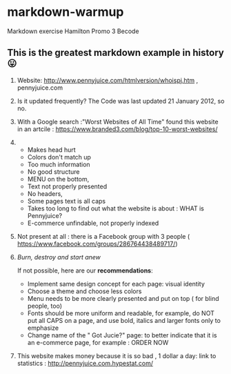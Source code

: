 # markdown-warmup
Markdown exercise Hamilton Promo 3 Becode
## This is the greatest markdown example in history :stuck_out_tongue:

1. Website: http://www.pennyjuice.com/htmlversion/whoispj.htm  , pennyjuice.com
2. Is it updated frequently?
    The Code was last updated 21 January 2012, so no.
3. With a Google search :"Worst Websites of All Time"
    found this website in an artcile : https://www.branded3.com/blog/top-10-worst-websites/
4.  
   * Makes head hurt
   * Colors don't match up
   * Too much information 
   * No good structure  
   * MENU on the bottom, 
   * Text not properly presented
   * No headers,
   * Some pages text is all caps
   * Takes too long to find out what the website is about : WHAT is Pennyjuice?
   * E-commerce unfindable, not properly indexed
    
5. Not present at all : there is a Facebook group with 3 people ( https://www.facebook.com/groups/286764438489717/)

6.  *Burn, destroy and start anew*

    If not possible, here are our **recommendations**:
       - Implement same design concept for each page: visual identity
       - Choose a theme and choose less colors
       - Menu needs to be more clearly presented and put on top ( for blind people, too)
       - Fonts should be more uniform and readable, for example, do NOT put all CAPS on a page, and use bold, italics and larger fonts only to emphasize
       - Change name of the " Got Jucie?" page: to better indicate that it is an e-commerce page, for example : ORDER NOW
       
  
7. This website makes money because it is so bad , 1 dollar a day: link to statistics : http://pennyjuice.com.hypestat.com/
    
    


